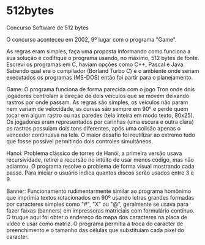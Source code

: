 # 512bytes
Concurso Software de 512 bytes

O concurso aconteceu em 2002, 9º lugar com o programa "Game".

As regras eram simples, faça uma proposta informando como funciona a sua solução e codifique o programa usando, no máximo, 512 bytes de fonte. Escrevi os programas em C, haviam opções como C++, Pascal e Java. Sabendo qual era o compilador (Borland Turbo C) e o ambiente onde seriam executados os programas (MS-DOS) então foi partir para o planejamento.

Game: O programa funciona de forma parecida com o jogo Tron onde dois jogadores controlam a direção de dois veículos que se movem deixando rastros por onde passam. As regras são simples, os veículos não param nem variam de velocidade, as curvas são sempre em 90° e perde quem tocar em algum rastro ou nas paredes (tela inteira em modo texto, 80x25).
Os jogadores eram representados por carinhas (uma escura e outra clara) os rastros possuiam dois tons diferentes, após uma colisão apenas o vencedor continuava na tela.
O maior desafio foi reutilizar ao extremo tudo que fosse possível permitindo dois controles simultâneos.

Hanoi: Problema clássico de torres de Hanói, a primeira versão usava recursividade, retirei a recursão no intúito de usar menos código, mas não adiantou. O programa resolve o problema de forma visual mostrando cada passo. Para iniciar o usuário indica quantos discos serão usados entre 3 e 9.

Banner: Funcionamento rudimentarmente similar ao programa homônimo que imprimia textos rotacionados em 90º usando letras grandes formadas por caracteres simples como "#", "X" ou "@", geralmente se usava para fazer faixas (banners) em impressoras matriciais com formulário contínuo. O truque aqui foi obter o endereço do mapa dos caracteres na placa de vídeo e usar como matriz. O programa permitia a troca do caracter de preenchimento e o tamanho das células que substituíam cada pixel do caracter.